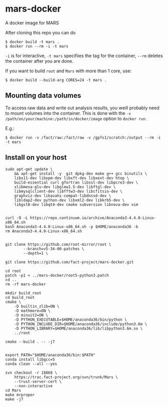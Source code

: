 # mars-docker

A docker image for MARS

After cloning this repo you can do

```
$ docker build -t mars .
$ docker run --rm -i -t mars
```
`-i` is for interactive, `-t mars` specifiies the tag for the container, `--rm` deletes the container after you are done.

If you want to build `root` and `Mars` with more than 1 core, use:

```
$ docker build --build-arg CORES=24 -t mars .
```

## Mounting data volumes

To access raw data and write out analysis results, you weill probably need to mount volumes into the container.
This is done with the `-v /path/on/your/machine:/path/in/docker/image` option to `docker run`.

E.g.:
```
$ docker run -v /fact/raw:/fact/raw -v /gpfs1/scratch:/output --rm -i -t mars
```

## Install on your host


    sudo apt-get update \
        && apt-get install -y  git dpkg-dev make g++ gcc binutils \
        libx11-dev libxpm-dev libxft-dev libxext-dev htop \
        build-essential curl gfortran libssl-dev libpcre3-dev \
        xlibmesa-glu-dev libglew1.5-dev libftgl-dev \
        libmysqlclient-dev libfftw3-dev libcfitsio-dev \
        graphviz-dev libavahi-compat-libdnssd-dev \
        libldap2-dev python-dev libxml2-dev libkrb5-dev \
        libgsl0-dev libqt4-dev cmake subversion libnova-dev vim


    curl -O -L https://repo.continuum.io/archive/Anaconda3-4.4.0-Linux-x86_64.sh
    bash Anaconda3-4.4.0-Linux-x86_64.sh -p $HOME/anaconda36 -b
    rm Anaconda3-4.4.0-Linux-x86_64.sh


    git clone https://github.com/root-mirror/root \
            --branch=v5-34-00-patches \
            --depth=1 \

    git clone https://github.com/fact-project/mars-docker.git

    cd root
    patch -p1 < ../mars-docker/root5-python3.patch
    cd ..
    rm -rf mars-docker

    mkdir build_root
    cd build_root
    cmake \
        -D builtin_zlib=ON \
        -D mathmore=ON \
        -D minuit2=ON \
        -D PYTHON_EXECUTABLE=$HOME/anaconda36/bin/python \
        -D PYTHON_INCLUDE_DIR=$HOME/anaconda36/include/python3.6m \
        -D PYTHON_LIBRARY=$HOME/anaconda36/lib/libpython3.6m.so \
        ../root

    cmake --build . -- -j7


    export PATH="$HOME/anaconda36/bin:$PATH"
    conda install libgcc=5
    conda clean --all --yes

    svn checkout -r 18868 \
        https://trac.fact-project.org/svn/trunk/Mars \
        --trust-server-cert \
        --non-interactive
    cd Mars
    make mrproper
    make -j7
